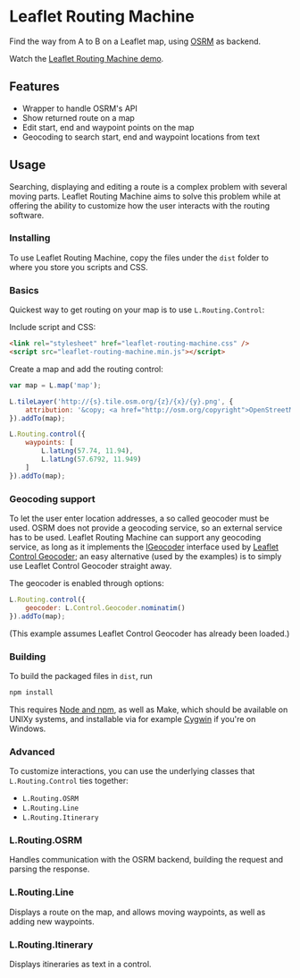 Leaflet Routing Machine
=======================

Find the way from A to B on a Leaflet map, using [OSRM](http://project-osrm.org/) as backend.

Watch the [Leaflet Routing Machine demo](http://www.liedman.net/leaflet-routing-machine/).

## Features

* Wrapper to handle OSRM's API
* Show returned route on a map
* Edit start, end and waypoint points on the map
* Geocoding to search start, end and waypoint locations from text

## Usage

Searching, displaying and editing a route is a complex problem with several moving parts. Leaflet Routing Machine aims to solve this problem while at offering the ability to customize how the user interacts with the routing software.

### Installing

To use Leaflet Routing Machine, copy the files under the ```dist``` folder to where you store you scripts and CSS.

### Basics

Quickest way to get routing on your map is to use ```L.Routing.Control```:

Include script and CSS:

```HTML
<link rel="stylesheet" href="leaflet-routing-machine.css" />
<script src="leaflet-routing-machine.min.js"></script>
```

Create a map and add the routing control:

```js
var map = L.map('map');

L.tileLayer('http://{s}.tile.osm.org/{z}/{x}/{y}.png', {
    attribution: '&copy; <a href="http://osm.org/copyright">OpenStreetMap</a> contributors'
}).addTo(map);

L.Routing.control({
    waypoints: [
        L.latLng(57.74, 11.94),
        L.latLng(57.6792, 11.949)
    ]
}).addTo(map);
```

### Geocoding support

To let the user enter location addresses, a so called geocoder must be used. OSRM does not
provide a geocoding service, so an external service has to be used. Leaflet Routing Machine
can support any geocoding service, as long as it implements the [IGeocoder](https://github.com/perliedman/leaflet-control-geocoder#igeocoder) interface used by [Leaflet Control Geocoder](https://github.com/perliedman/leaflet-control-geocoder); an easy alternative (used by the examples) is to simply use Leaflet Control Geocoder straight away.

The geocoder is enabled through options:

```js
L.Routing.control({
    geocoder: L.Control.Geocoder.nominatim()
}).addTo(map);
```

(This example assumes Leaflet Control Geocoder has already been loaded.)

### Building

To build the packaged files in ```dist```, run

```sh
npm install
```

This requires [Node and npm](http://nodejs.org/), as well as Make, which should be available on UNIXy systems, and installable via for example [Cygwin](http://www.cygwin.com/) if you're on Windows.

### Advanced

To customize interactions, you can use the underlying classes that ```L.Routing.Control``` ties together:

* ```L.Routing.OSRM```
* ```L.Routing.Line```
* ```L.Routing.Itinerary```

### L.Routing.OSRM

Handles communication with the OSRM backend, building the request and parsing the response.

### L.Routing.Line

Displays a route on the map, and allows moving waypoints, as well as adding new waypoints.

### L.Routing.Itinerary

Displays itineraries as text in a control.
